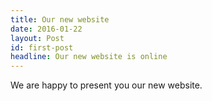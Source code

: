 ```yaml
---
title: Our new website
date: 2016-01-22
layout: Post
id: first-post
headline: Our new website is online
---
```

We are happy to present you our new website.
